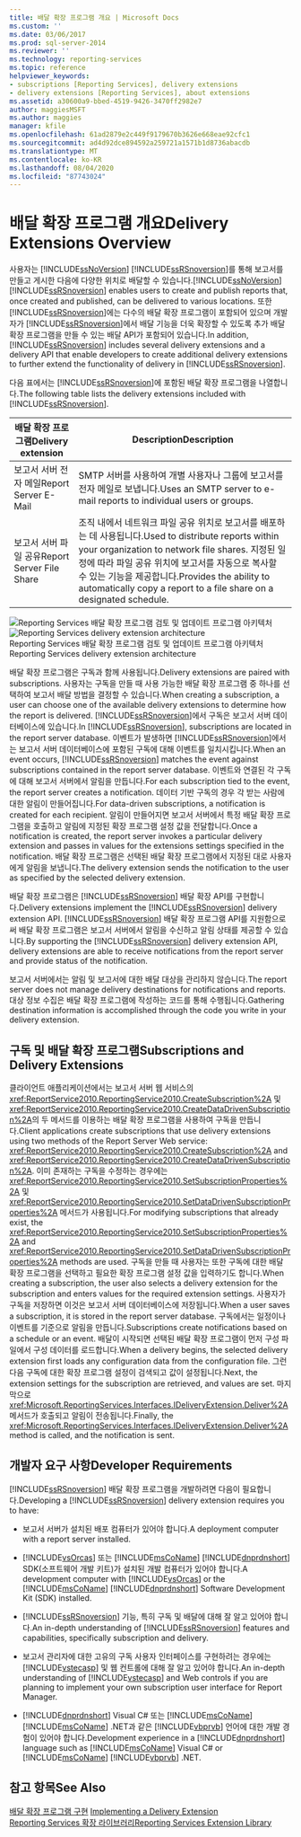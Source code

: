 ```yaml
---
title: 배달 확장 프로그램 개요 | Microsoft Docs
ms.custom: ''
ms.date: 03/06/2017
ms.prod: sql-server-2014
ms.reviewer: ''
ms.technology: reporting-services
ms.topic: reference
helpviewer_keywords:
- subscriptions [Reporting Services], delivery extensions
- delivery extensions [Reporting Services], about extensions
ms.assetid: a30600a9-bbed-4519-9426-3470ff2982e7
author: maggiesMSFT
ms.author: maggies
manager: kfile
ms.openlocfilehash: 61ad2879e2c449f9179670b3626e668eae92cfc1
ms.sourcegitcommit: ad4d92dce894592a259721a1571b1d8736abacdb
ms.translationtype: MT
ms.contentlocale: ko-KR
ms.lasthandoff: 08/04/2020
ms.locfileid: "87743024"
---
```

# <a name="delivery-extensions-overview"></a><span data-ttu-id="026c1-102">배달 확장 프로그램 개요</span><span class="sxs-lookup"><span data-stu-id="026c1-102">Delivery Extensions Overview</span></span>
  <span data-ttu-id="026c1-103">사용자는 [!INCLUDE[ssNoVersion](../../../includes/ssnoversion-md.md)] [!INCLUDE[ssRSnoversion](../../../includes/ssrsnoversion-md.md)]를 통해 보고서를 만들고 게시한 다음에 다양한 위치로 배달할 수 있습니다.</span><span class="sxs-lookup"><span data-stu-id="026c1-103">[!INCLUDE[ssNoVersion](../../../includes/ssnoversion-md.md)] [!INCLUDE[ssRSnoversion](../../../includes/ssrsnoversion-md.md)] enables users to create and publish reports that, once created and published, can be delivered to various locations.</span></span> <span data-ttu-id="026c1-104">또한 [!INCLUDE[ssRSnoversion](../../../includes/ssrsnoversion-md.md)]에는 다수의 배달 확장 프로그램이 포함되어 있으며 개발자가 [!INCLUDE[ssRSnoversion](../../../includes/ssrsnoversion-md.md)]에서 배달 기능을 더욱 확장할 수 있도록 추가 배달 확장 프로그램을 만들 수 있는 배달 API가 포함되어 있습니다.</span><span class="sxs-lookup"><span data-stu-id="026c1-104">In addition, [!INCLUDE[ssRSnoversion](../../../includes/ssrsnoversion-md.md)] includes several delivery extensions and a delivery API that enable developers to create additional delivery extensions to further extend the functionality of delivery in [!INCLUDE[ssRSnoversion](../../../includes/ssrsnoversion-md.md)].</span></span>  
  
 <span data-ttu-id="026c1-105">다음 표에서는 [!INCLUDE[ssRSnoversion](../../../includes/ssrsnoversion-md.md)]에 포함된 배달 확장 프로그램을 나열합니다.</span><span class="sxs-lookup"><span data-stu-id="026c1-105">The following table lists the delivery extensions included with [!INCLUDE[ssRSnoversion](../../../includes/ssrsnoversion-md.md)].</span></span>  
  
|<span data-ttu-id="026c1-106">배달 확장 프로그램</span><span class="sxs-lookup"><span data-stu-id="026c1-106">Delivery extension</span></span>|<span data-ttu-id="026c1-107">Description</span><span class="sxs-lookup"><span data-stu-id="026c1-107">Description</span></span>|  
|------------------------|-----------------|  
|<span data-ttu-id="026c1-108">보고서 서버 전자 메일</span><span class="sxs-lookup"><span data-stu-id="026c1-108">Report Server E-Mail</span></span>|<span data-ttu-id="026c1-109">SMTP 서버를 사용하여 개별 사용자나 그룹에 보고서를 전자 메일로 보냅니다.</span><span class="sxs-lookup"><span data-stu-id="026c1-109">Uses an SMTP server to e-mail reports to individual users or groups.</span></span>|  
|<span data-ttu-id="026c1-110">보고서 서버 파일 공유</span><span class="sxs-lookup"><span data-stu-id="026c1-110">Report Server File Share</span></span>|<span data-ttu-id="026c1-111">조직 내에서 네트워크 파일 공유 위치로 보고서를 배포하는 데 사용됩니다.</span><span class="sxs-lookup"><span data-stu-id="026c1-111">Used to distribute reports within your organization to network file shares.</span></span> <span data-ttu-id="026c1-112">지정된 일정에 따라 파일 공유 위치에 보고서를 자동으로 복사할 수 있는 기능을 제공합니다.</span><span class="sxs-lookup"><span data-stu-id="026c1-112">Provides the ability to automatically copy a report to a file share on a designated schedule.</span></span>|  
  
 <span data-ttu-id="026c1-113">![Reporting Services 배달 확장 프로그램 검토 및 업데이트 프로그램 아키텍처](../../media/bk-reportservicedelivery.gif "Reporting Services 배달 확장 프로그램 검토 및 업데이트 프로그램 아키텍처")</span><span class="sxs-lookup"><span data-stu-id="026c1-113">![Reporting Services delivery extension architecture](../../media/bk-reportservicedelivery.gif "Reporting Services delivery extension architecture")</span></span>  
<span data-ttu-id="026c1-114">Reporting Services 배달 확장 프로그램 검토 및 업데이트 프로그램 아키텍처</span><span class="sxs-lookup"><span data-stu-id="026c1-114">Reporting Services delivery extension architecture</span></span>  
  
 <span data-ttu-id="026c1-115">배달 확장 프로그램은 구독과 함께 사용됩니다.</span><span class="sxs-lookup"><span data-stu-id="026c1-115">Delivery extensions are paired with subscriptions.</span></span> <span data-ttu-id="026c1-116">사용자는 구독을 만들 때 사용 가능한 배달 확장 프로그램 중 하나를 선택하여 보고서 배달 방법을 결정할 수 있습니다.</span><span class="sxs-lookup"><span data-stu-id="026c1-116">When creating a subscription, a user can choose one of the available delivery extensions to determine how the report is delivered.</span></span> <span data-ttu-id="026c1-117">[!INCLUDE[ssRSnoversion](../../../includes/ssrsnoversion-md.md)]에서 구독은 보고서 서버 데이터베이스에 있습니다.</span><span class="sxs-lookup"><span data-stu-id="026c1-117">In [!INCLUDE[ssRSnoversion](../../../includes/ssrsnoversion-md.md)], subscriptions are located in the report server database.</span></span> <span data-ttu-id="026c1-118">이벤트가 발생하면 [!INCLUDE[ssRSnoversion](../../../includes/ssrsnoversion-md.md)]에서는 보고서 서버 데이터베이스에 포함된 구독에 대해 이벤트를 일치시킵니다.</span><span class="sxs-lookup"><span data-stu-id="026c1-118">When an event occurs, [!INCLUDE[ssRSnoversion](../../../includes/ssrsnoversion-md.md)] matches the event against subscriptions contained in the report server database.</span></span> <span data-ttu-id="026c1-119">이벤트와 연결된 각 구독에 대해 보고서 서버에서 알림을 만듭니다.</span><span class="sxs-lookup"><span data-stu-id="026c1-119">For each subscription tied to the event, the report server creates a notification.</span></span> <span data-ttu-id="026c1-120">데이터 기반 구독의 경우 각 받는 사람에 대한 알림이 만들어집니다.</span><span class="sxs-lookup"><span data-stu-id="026c1-120">For data-driven subscriptions, a notification is created for each recipient.</span></span> <span data-ttu-id="026c1-121">알림이 만들어지면 보고서 서버에서 특정 배달 확장 프로그램을 호출하고 알림에 지정된 확장 프로그램 설정 값을 전달합니다.</span><span class="sxs-lookup"><span data-stu-id="026c1-121">Once a notification is created, the report server invokes a particular delivery extension and passes in values for the extensions settings specified in the notification.</span></span> <span data-ttu-id="026c1-122">배달 확장 프로그램은 선택된 배달 확장 프로그램에서 지정된 대로 사용자에게 알림을 보냅니다.</span><span class="sxs-lookup"><span data-stu-id="026c1-122">The delivery extension sends the notification to the user as specified by the selected delivery extension.</span></span>  
  
 <span data-ttu-id="026c1-123">배달 확장 프로그램은 [!INCLUDE[ssRSnoversion](../../../includes/ssrsnoversion-md.md)] 배달 확장 API를 구현합니다.</span><span class="sxs-lookup"><span data-stu-id="026c1-123">Delivery extensions implement the [!INCLUDE[ssRSnoversion](../../../includes/ssrsnoversion-md.md)] delivery extension API.</span></span> <span data-ttu-id="026c1-124">[!INCLUDE[ssRSnoversion](../../../includes/ssrsnoversion-md.md)] 배달 확장 프로그램 API를 지원함으로써 배달 확장 프로그램은 보고서 서버에서 알림을 수신하고 알림 상태를 제공할 수 있습니다.</span><span class="sxs-lookup"><span data-stu-id="026c1-124">By supporting the [!INCLUDE[ssRSnoversion](../../../includes/ssrsnoversion-md.md)] delivery extension API, delivery extensions are able to receive notifications from the report server and provide status of the notification.</span></span>  
  
 <span data-ttu-id="026c1-125">보고서 서버에서는 알림 및 보고서에 대한 배달 대상을 관리하지 않습니다.</span><span class="sxs-lookup"><span data-stu-id="026c1-125">The report server does not manage delivery destinations for notifications and reports.</span></span> <span data-ttu-id="026c1-126">대상 정보 수집은 배달 확장 프로그램에 작성하는 코드를 통해 수행됩니다.</span><span class="sxs-lookup"><span data-stu-id="026c1-126">Gathering destination information is accomplished through the code you write in your delivery extension.</span></span>  
  
## <a name="subscriptions-and-delivery-extensions"></a><span data-ttu-id="026c1-127">구독 및 배달 확장 프로그램</span><span class="sxs-lookup"><span data-stu-id="026c1-127">Subscriptions and Delivery Extensions</span></span>  
 <span data-ttu-id="026c1-128">클라이언트 애플리케이션에서는 보고서 서버 웹 서비스의 <xref:ReportService2010.ReportingService2010.CreateSubscription%2A> 및 <xref:ReportService2010.ReportingService2010.CreateDataDrivenSubscription%2A>의 두 메서드를 이용하는 배달 확장 프로그램을 사용하여 구독을 만듭니다.</span><span class="sxs-lookup"><span data-stu-id="026c1-128">Client applications create subscriptions that use delivery extensions using two methods of the Report Server Web service: <xref:ReportService2010.ReportingService2010.CreateSubscription%2A> and <xref:ReportService2010.ReportingService2010.CreateDataDrivenSubscription%2A>.</span></span> <span data-ttu-id="026c1-129">이미 존재하는 구독을 수정하는 경우에는 <xref:ReportService2010.ReportingService2010.SetSubscriptionProperties%2A> 및 <xref:ReportService2010.ReportingService2010.SetDataDrivenSubscriptionProperties%2A> 메서드가 사용됩니다.</span><span class="sxs-lookup"><span data-stu-id="026c1-129">For modifying subscriptions that already exist, the <xref:ReportService2010.ReportingService2010.SetSubscriptionProperties%2A> and <xref:ReportService2010.ReportingService2010.SetDataDrivenSubscriptionProperties%2A> methods are used.</span></span> <span data-ttu-id="026c1-130">구독을 만들 때 사용자는 또한 구독에 대한 배달 확장 프로그램을 선택하고 필요한 확장 프로그램 설정 값을 입력하기도 합니다.</span><span class="sxs-lookup"><span data-stu-id="026c1-130">When creating a subscription, the user also selects a delivery extension for the subscription and enters values for the required extension settings.</span></span> <span data-ttu-id="026c1-131">사용자가 구독을 저장하면 이것은 보고서 서버 데이터베이스에 저장됩니다.</span><span class="sxs-lookup"><span data-stu-id="026c1-131">When a user saves a subscription, it is stored in the report server database.</span></span> <span data-ttu-id="026c1-132">구독에서는 일정이나 이벤트를 기준으로 알림을 만듭니다.</span><span class="sxs-lookup"><span data-stu-id="026c1-132">Subscriptions create notifications based on a schedule or an event.</span></span> <span data-ttu-id="026c1-133">배달이 시작되면 선택된 배달 확장 프로그램이 먼저 구성 파일에서 구성 데이터를 로드합니다.</span><span class="sxs-lookup"><span data-stu-id="026c1-133">When a delivery begins, the selected delivery extension first loads any configuration data from the configuration file.</span></span> <span data-ttu-id="026c1-134">그런 다음 구독에 대한 확장 프로그램 설정이 검색되고 값이 설정됩니다.</span><span class="sxs-lookup"><span data-stu-id="026c1-134">Next, the extension settings for the subscription are retrieved, and values are set.</span></span> <span data-ttu-id="026c1-135">마지막으로 <xref:Microsoft.ReportingServices.Interfaces.IDeliveryExtension.Deliver%2A> 메서드가 호출되고 알림이 전송됩니다.</span><span class="sxs-lookup"><span data-stu-id="026c1-135">Finally, the <xref:Microsoft.ReportingServices.Interfaces.IDeliveryExtension.Deliver%2A> method is called, and the notification is sent.</span></span>  
  
## <a name="developer-requirements"></a><span data-ttu-id="026c1-136">개발자 요구 사항</span><span class="sxs-lookup"><span data-stu-id="026c1-136">Developer Requirements</span></span>  
 <span data-ttu-id="026c1-137">[!INCLUDE[ssRSnoversion](../../../includes/ssrsnoversion-md.md)] 배달 확장 프로그램을 개발하려면 다음이 필요합니다.</span><span class="sxs-lookup"><span data-stu-id="026c1-137">Developing a [!INCLUDE[ssRSnoversion](../../../includes/ssrsnoversion-md.md)] delivery extension requires you to have:</span></span>  
  
-   <span data-ttu-id="026c1-138">보고서 서버가 설치된 배포 컴퓨터가 있어야 합니다.</span><span class="sxs-lookup"><span data-stu-id="026c1-138">A deployment computer with a report server installed.</span></span>  
  
-   <span data-ttu-id="026c1-139">[!INCLUDE[vsOrcas](../../../includes/vsorcas-md.md)] 또는 [!INCLUDE[msCoName](../../../includes/msconame-md.md)] [!INCLUDE[dnprdnshort](../../../includes/dnprdnshort-md.md)] SDK(소프트웨어 개발 키트)가 설치된 개발 컴퓨터가 있어야 합니다.</span><span class="sxs-lookup"><span data-stu-id="026c1-139">A development computer with [!INCLUDE[vsOrcas](../../../includes/vsorcas-md.md)] or the [!INCLUDE[msCoName](../../../includes/msconame-md.md)] [!INCLUDE[dnprdnshort](../../../includes/dnprdnshort-md.md)] Software Development Kit (SDK) installed.</span></span>  
  
-   <span data-ttu-id="026c1-140">[!INCLUDE[ssRSnoversion](../../../includes/ssrsnoversion-md.md)] 기능, 특히 구독 및 배달에 대해 잘 알고 있어야 합니다.</span><span class="sxs-lookup"><span data-stu-id="026c1-140">An in-depth understanding of [!INCLUDE[ssRSnoversion](../../../includes/ssrsnoversion-md.md)] features and capabilities, specifically subscription and delivery.</span></span>  
  
-   <span data-ttu-id="026c1-141">보고서 관리자에 대한 고유의 구독 사용자 인터페이스를 구현하려는 경우에는 [!INCLUDE[vstecasp](../../../includes/vstecasp-md.md)] 및 웹 컨트롤에 대해 잘 알고 있어야 합니다.</span><span class="sxs-lookup"><span data-stu-id="026c1-141">An in-depth understanding of [!INCLUDE[vstecasp](../../../includes/vstecasp-md.md)] and Web controls if you are planning to implement your own subscription user interface for Report Manager.</span></span>  
  
-   <span data-ttu-id="026c1-142">[!INCLUDE[dnprdnshort](../../../includes/dnprdnshort-md.md)] Visual C# 또는 [!INCLUDE[msCoName](../../../includes/msconame-md.md)] [!INCLUDE[msCoName](../../../includes/msconame-md.md)] .NET과 같은 [!INCLUDE[vbprvb](../../../includes/vbprvb-md.md)] 언어에 대한 개발 경험이 있어야 합니다.</span><span class="sxs-lookup"><span data-stu-id="026c1-142">Development experience in a [!INCLUDE[dnprdnshort](../../../includes/dnprdnshort-md.md)] language such as [!INCLUDE[msCoName](../../../includes/msconame-md.md)] Visual C# or [!INCLUDE[msCoName](../../../includes/msconame-md.md)] [!INCLUDE[vbprvb](../../../includes/vbprvb-md.md)] .NET.</span></span>  
  
## <a name="see-also"></a><span data-ttu-id="026c1-143">참고 항목</span><span class="sxs-lookup"><span data-stu-id="026c1-143">See Also</span></span>  
 <span data-ttu-id="026c1-144">[배달 확장 프로그램 구현](../delivery-extension/implementing-a-delivery-extension.md) </span><span class="sxs-lookup"><span data-stu-id="026c1-144">[Implementing a Delivery Extension](../delivery-extension/implementing-a-delivery-extension.md) </span></span>  
 [<span data-ttu-id="026c1-145">Reporting Services 확장 라이브러리</span><span class="sxs-lookup"><span data-stu-id="026c1-145">Reporting Services Extension Library</span></span>](../reporting-services-extension-library.md)  
  
  
